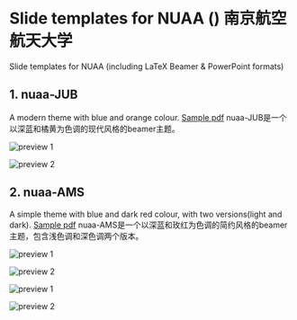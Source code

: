 # Slide templates for NUAA () 南京航空航天大学
Slide templates for NUAA (including LaTeX Beamer &amp; PowerPoint formats)

## 1. nuaa-JUB
A modern theme with blue and orange colour. [Sample pdf](https://github.com/nuaa803/nuaa-slides/raw/master/nuaa-JUB/nuaa-JUB.pdf)
nuaa-JUB是一个以深蓝和橘黄为色调的现代风格的beamer主题。

![preview 1](https://github.com/nuaa803/nuaa-slides/blob/master/preview/nuaa-JUB-1.png)

![preview 2](https://github.com/nuaa803/nuaa-slides/blob/master/preview/nuaa-JUB-2.png)

## 2. nuaa-AMS
A simple theme with blue and dark red colour, with two versions(light and dark). [Sample pdf](https://github.com/nuaa803/nuaa-slides/raw/master/nuaa-AMS/nuaa-AMS.pdf)
nuaa-AMS是一个以深蓝和玫红为色调的简约风格的beamer主题，包含浅色调和深色调两个版本。

![preview 1](https://github.com/nuaa803/nuaa-slides/blob/master/preview/nuaa-AMS-light-1.png)

![preview 2](https://github.com/nuaa803/nuaa-slides/blob/master/preview/nuaa-AMS-light-2.png)

![preview 1](https://github.com/nuaa803/nuaa-slides/blob/master/preview/nuaa-AMS-dark-1.png)

![preview 2](https://github.com/nuaa803/nuaa-slides/blob/master/preview/nuaa-AMS-dark-2.png)
